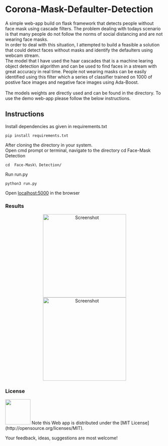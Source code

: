 # Corona-Mask-Defaulter-Detection
A simple web-app build on flask framework that detects people without face mask using cascade filters. The problem dealing with todays scenario is that many people do not follow the norms of social distancing and are not wearing face masks.\
In order to deal with this situation, I attempted to build a feasible a solution that could detect faces without masks and identify the defaulters using webcam stream.\
The model that I have used the haar cascades that is a machine learing object detection algorithm and can be used to find faces in a stream with great accuracy in real time. People not wearing masks can be easily identified using this filter which a series of classifier trained on 1000 of postive face images and negative face images using Ada-Boost.\
\
The models weights are directly used and can be found in the directory. To use the demo web-app please follow the below instructions.


## Instructions
Install dependencies as given in requirements.txt 
```
pip install requirements.txt
```
After cloning the directory in your system.\
Open cmd prompt or terminal, navigate to the directory
cd Face-Mask Detection
```
cd  Face-Mask\ Detection/
```
Run run.py
```
python3 run.py
```
Open [localhost:5000](http://127.0.0.1:5000/) in the browser
### Results
<p align="center">
 <img src="" width="264" alt="Screenshot"/>
  <img src="" width="264" alt="Screenshot"/>
  
### License
<img src="https://img.shields.io/badge/license-MIT-blue.svg?style=flat" width="80" />
Note this Web app is distributed under the [MIT License](http://opensource.org/licenses/MIT).

Your feedback, ideas, suggestions are most welcome!
